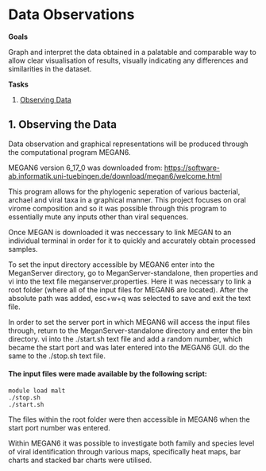 Data Observations
=============================

**Goals**

Graph and interpret the data obtained in a palatable and comparable way to allow clear visualisation of results, visually indicating any differences and similarities in the dataset.

**Tasks**

 1. [Observing Data](https://github.com/darcey-watson/Viral-Content-Project/blob/master/3.%20Data%20Observations.md#1-observing-the-data)

## 1. Observing the Data

Data observation and graphical representations will be produced through the computational program MEGAN6.

MEGAN6 version 6_17_0 was downloaded from: https://software-ab.informatik.uni-tuebingen.de/download/megan6/welcome.html

This program allows for the phylogenic seperation of various bacterial, archael and viral taxa in a graphical manner. This project focuses on oral virome composition and so it was possible through this program to essentially mute any inputs other than viral sequences. 

Once MEGAN is downloaded it was neccessary to link MEGAN to an individual terminal in order for it to quickly and accurately obtain processed samples. 

To set the input directory accessible by MEGAN6 enter into the MeganServer directory, go to MeganServer-standalone, then properties and vi into the text file meganserver.properties. Here it was necessary to link  a root folder (where all of the input files for MEGAN6 are located). After the absolute path was added, esc+w+q was selected to save and exit the text file.

In order to set the server port in which MEGAN6 will access the input files through, return to the MeganServer-standalone directory and enter the bin directory. vi into the ./start.sh text file and add a random number, which became the start port and was later entered into the MEGAN6 GUI. do the same to the ./stop.sh text file. 
#### The input files were made available by the following script:

    module load malt
    ./stop.sh
    ./start.sh
    
 The files within the root folder were then accessible in MEGAN6 when the start port number was entered. 
 
 Within MEGAN6 it was possible to investigate both family and species level of viral identification through various maps, specifically heat maps, bar charts and stacked bar charts were utilised. 
